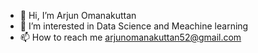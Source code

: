 - 👋 Hi, I’m Arjun Omanakuttan
- 👀 I’m interested in Data Science and Meachine learning
- 📫 How to reach me arjunomanakuttan52@gmail.com

<!---
aomanaku/aomanaku is a ✨ special ✨ repository because its `README.md` (this file) appears on your GitHub profile.
You can click the Preview link to take a look at your changes.
--->
